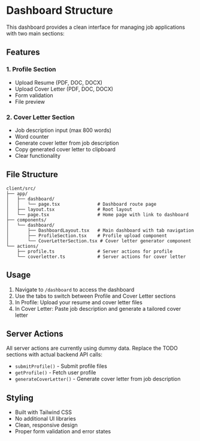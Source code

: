 # Dashboard Structure

This dashboard provides a clean interface for managing job applications with two main sections:

## Features

### 1. Profile Section
- Upload Resume (PDF, DOC, DOCX)
- Upload Cover Letter (PDF, DOC, DOCX)
- Form validation
- File preview

### 2. Cover Letter Section
- Job description input (max 800 words)
- Word counter
- Generate cover letter from job description
- Copy generated cover letter to clipboard
- Clear functionality

## File Structure

```
client/src/
├── app/
│   ├── dashboard/
│   │   └── page.tsx              # Dashboard route page
│   ├── layout.tsx                # Root layout
│   └── page.tsx                  # Home page with link to dashboard
├── components/
│   └── dashboard/
│       ├── DashboardLayout.tsx   # Main dashboard with tab navigation
│       ├── ProfileSection.tsx    # Profile upload component
│       └── CoverLetterSection.tsx # Cover letter generator component
└── actions/
    ├── profile.ts                # Server actions for profile
    └── coverletter.ts            # Server actions for cover letter
```

## Usage

1. Navigate to `/dashboard` to access the dashboard
2. Use the tabs to switch between Profile and Cover Letter sections
3. In Profile: Upload your resume and cover letter files
4. In Cover Letter: Paste job description and generate a tailored cover letter

## Server Actions

All server actions are currently using dummy data. Replace the TODO sections with actual backend API calls:

- `submitProfile()` - Submit profile files
- `getProfile()` - Fetch user profile
- `generateCoverLetter()` - Generate cover letter from job description

## Styling

- Built with Tailwind CSS
- No additional UI libraries
- Clean, responsive design
- Proper form validation and error states
